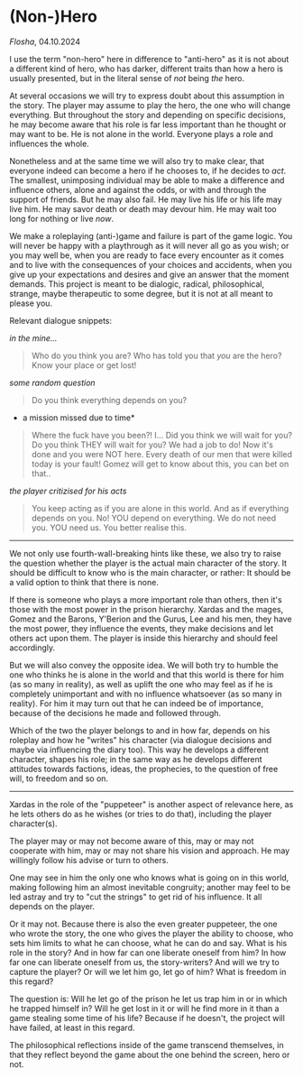 # (Non-)Hero

*Flosha*, 04.10.2024

I use the term "non-hero" here in difference to "anti-hero" as it is not about a different kind of hero, who has darker, different traits than how a hero is usually presented, but in the literal sense of *not* being *the* hero. 

At several occasions we will try to express doubt about this assumption in the story. The player may assume to play the hero, the one who will change everything. But throughout the story and depending on specific decisions, he may become aware that his role is far less important than he thought or may want to be. He is not alone in the world. Everyone plays a role and influences the whole. 

Nonetheless and at the same time we will also try to make clear, that everyone indeed can become a hero if he chooses to, if he decides to *act*. The smallest, unimposing individual may be able to make a difference and influence others, alone and against the odds, or with and through the support of friends. But he may also fail. He may live his life or his life may live him. He may savor death or death may devour him. He may wait too long for nothing or live *now*. 

We make a roleplaying (anti-)game and failure is part of the game logic. You will never be happy with a playthrough as it will never all go as you wish; or you may well be, when you are ready to face every encounter as it comes and to live with the consequences of your choices and accidents, when you give up your expectations and desires and give an answer that the moment demands. This project is meant to be dialogic, radical, philosophical, strange, maybe therapeutic to some degree, but it is not at all meant to please you. 

Relevant dialogue snippets:

*in the mine...*
> Who do you think you are? Who has told you that *you* are the hero? Know your place or get lost!

*some random question*
> Do you think everything depends on you? 

* a mission missed due to time*
> Where the fuck have you been?! 
> I... 
> Did you think we will wait for you? Do you think THEY will wait for you? We had a job to do! Now it's done and you were NOT here. 
> Every death of our men that were killed today is your fault! Gomez will get to know about this, you can bet on that.. 

*the player critizised for his acts*
> You keep acting as if you are alone in this world. And as if everything depends on you. No! YOU depend on everything. We do not need you. YOU need us. You better realise this. 

--- 

We not only use fourth-wall-breaking hints like these, we also try to raise the question whether the player is the actual main character of the story. It should be difficult to know who is the main character, or rather: It should be a valid option to think that there is none. 

If there is someone who plays a more important role than others, then it's those with the most power in the prison hierarchy. Xardas and the mages, Gomez and the Barons, Y'Berion and the Gurus, Lee and his men, they have the most power, they influence the events, they make decisions and let others act upon them. The player is inside this hierarchy and should feel accordingly.

But we will also convey the opposite idea. We will both try to humble the one who thinks he is alone in the world and that this world is there for him (as so many in reality), as well as uplift the one who may feel as if he is completely unimportant and with no influence whatsoever (as so many in reality). For him it may turn out that he can indeed be of importance, because of the decisions he made and followed through. 

Which of the two the player belongs to and in how far, depends on his roleplay and how he "writes" his character (via dialogue decisions and maybe via influencing the diary too). This way he develops a different character, shapes his role; in the same way as he develops different attitudes towards factions, ideas, the prophecies, to the question of free will, to freedom and so on.

---

Xardas in the role of the "puppeteer" is another aspect of relevance here, as he lets others do as he wishes (or tries to do that), including the player character(s). 

The player may or may not become aware of this, may or may not cooperate with him, may or may not share his vision and approach. He may willingly follow his advise or turn to others. 

One may see in him the only one who knows what is going on in this world, making following him an almost inevitable congruity; another may feel to be led astray and try to "cut the strings" to get rid of his influence. It all depends on the player. 

Or it may not. Because there is also the even greater puppeteer, the one who wrote the story, the one who gives the player the ability to choose, who sets him limits to what he can choose, what he can do and say. What is his role in the story? And in how far can one liberate oneself from him? In how far one can liberate oneself from us, the story-writers? And will we try to capture the player? Or will we let him go, let go of him? What is freedom in this regard? 

The question is: Will he let go of the prison he let us trap him in or in which he trapped himself in? Will he get lost in it or will he find more in it than a game stealing some time of his life? Because if he doesn't, the project will have failed, at least in this regard.  

The philosophical reflections inside of the game transcend themselves, in that they reflect beyond the game about the one behind the screen, hero or not. 



